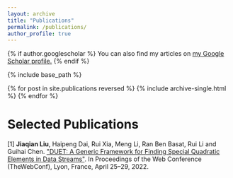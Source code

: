 ```yaml
---
layout: archive
title: "Publications"
permalink: /publications/
author_profile: true
---
```


{% if author.googlescholar %}
  You can also find my articles on <u><a href="{{author.googlescholar}}">my Google Scholar profile</a>.</u>
{% endif %}

{% include base_path %}

{% for post in site.publications reversed %}
  {% include archive-single.html %}
{% endfor %}


# Selected Publications

[1] **Jiaqian Liu**, Haipeng Dai, Rui Xia, Meng Li, Ran Ben Basat, Rui Li and Guihai Chen. ["DUET: A Generic Framework for Finding Special Quadratic Elements in Data Streams"](https://dl.acm.org/doi/pdf/10.1145/3485447.3512019). In Proceedings of the Web Conference (TheWebConf), Lyon, France, April 25–29, 2022.
